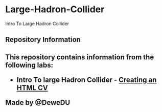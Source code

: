 # Large-Hadron-Collider
Intro To Large Hadron Collider

<h2>Repository Information<h2>
This repository contains information from the following labs:

* Intro To large Hadron Collider - <a href="Large Hadron Collider/cv.html">Creating an HTML CV</a>

Made by @DeweDU
